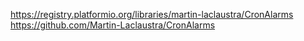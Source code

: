 https://registry.platformio.org/libraries/martin-laclaustra/CronAlarms
https://github.com/Martin-Laclaustra/CronAlarms